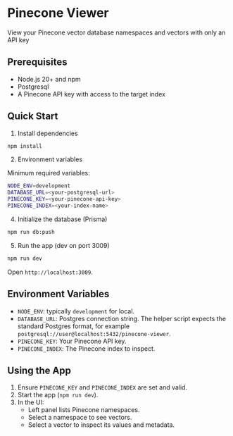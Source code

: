 # Pinecone Viewer

View your Pinecone vector database namespaces and vectors with only an API key

## Prerequisites

- Node.js 20+ and npm
- Postgresql
- A Pinecone API key with access to the target index

## Quick Start

1. Install dependencies

```bash
npm install
```

2. Environment variables

Minimum required variables:

```bash
NODE_ENV=development
DATABASE_URL=<your-postgresql-url>
PINECONE_KEY=<your-pinecone-api-key>
PINECONE_INDEX=<your-index-name>
```

4. Initialize the database (Prisma)

```bash
npm run db:push     
```

5. Run the app (dev on port 3009)

```bash
npm run dev
```

Open `http://localhost:3009`.

## Environment Variables

- `NODE_ENV`: typically `development` for local.
- `DATABASE_URL`: Postgres connection string. The helper script expects the standard Postgres format, for example `postgresql://user@localhost:5432/pinecone-viewer`.
- `PINECONE_KEY`: Your Pinecone API key.
- `PINECONE_INDEX`: The Pinecone index to inspect.
 
## Using the App

1. Ensure `PINECONE_KEY` and `PINECONE_INDEX` are set and valid.
2. Start the app (`npm run dev`).
3. In the UI:
   - Left panel lists Pinecone namespaces.
   - Select a namespace to see vectors.
   - Select a vector to inspect its values and metadata.
